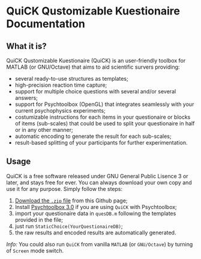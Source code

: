 # QuiCK Qustomizable Kuestionaire Documentation

## What it is?
QuiCK Qustomizable Kuestionaire (QuiCK) is an user-friendly toolbox for MATLAB (or GNU/Octave) that aims to aid scientific survers providing:

- several ready-to-use structures as templates;
- high-precision reaction time capture;
- support for multiple choice questions with several and/or several answers;
- support for Psychtoolbox (OpenGL) that integrates seamlessly with your current psychophysics experiments;
- costumizable instructions for each items in your questionaire or blocks of items (sub-scales) that could be used to split your questionaire in half or in any other manner;
- automatic encoding to generate the result for each sub-scales;
- result-based splitting of your participants for further experimentation.

## Usage

QuiCK is a free software released under GNU General Public Lisence 3 or later, and stays free for ever. You can always download your own copy and use it for any purpose. Simply follow the steps:

1. [Download the `.zip` file](https://github.com/hyiltiz/QuiCK/archive/master.zip) from this Github page;
1. Install [Psychtoolbox 3.0](http://psychtoolbox.org/download/) if you are using `QuiCK` with Psychtoolbox;
1. import your questionaire data in `quesDB.m` following the templates provided in the file;
1. just run `StaticChoice(YourQuestionaireDB)`;
1. the raw results and encoded results are automatically generated.

_Info:_ You could also run `QuiCK` from vanilla `MATLAB` (or `GNU/Octave`) by turning of `Screen` mode switch.
